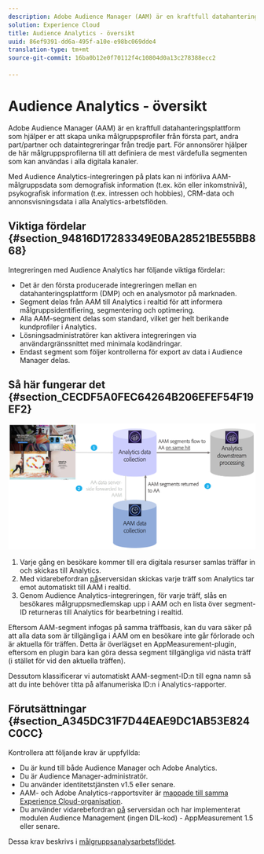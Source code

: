 ```yaml
---
description: Adobe Audience Manager (AAM) är en kraftfull datahanteringsplattform som hjälper er att skapa unika målgruppsprofiler från första part, andra part/partner och dataintegreringar från tredje part. För annonsörer hjälper de här målgruppsprofilerna till att definiera de mest värdefulla segmenten som kan användas i alla digitala kanaler.
solution: Experience Cloud
title: Audience Analytics - översikt
uuid: 86ef9391-dd6a-495f-a10e-e98bc069dde4
translation-type: tm+mt
source-git-commit: 16ba0b12e0f70112f4c10804d0a13c278388ecc2

---
```



# Audience Analytics - översikt

Adobe Audience Manager (AAM) är en kraftfull datahanteringsplattform som hjälper er att skapa unika målgruppsprofiler från första part, andra part/partner och dataintegreringar från tredje part. För annonsörer hjälper de här målgruppsprofilerna till att definiera de mest värdefulla segmenten som kan användas i alla digitala kanaler.

Med Audience Analytics-integreringen på plats kan ni införliva AAM-målgruppsdata som demografisk information (t.ex. kön eller inkomstnivå), psykografisk information (t.ex. intressen och hobbies), CRM-data och annonsvisningsdata i alla Analytics-arbetsflöden.

## Viktiga fördelar {#section_94816D17283349E0BA28521BE55BB868}

Integreringen med Audience Analytics har följande viktiga fördelar:

* Det är den första producerade integreringen mellan en datahanteringsplattform (DMP) och en analysmotor på marknaden.
* Segment delas från AAM till Analytics i realtid för att informera målgruppsidentifiering, segmentering och optimering.
* Alla AAM-segment delas som standard, vilket ger helt berikande kundprofiler i Analytics.
* Lösningsadministratörer kan aktivera integreringen via användargränssnittet med minimala kodändringar.
* Endast segment som följer kontrollerna för export av data i Audience Manager delas.

## Så här fungerar det {#section_CECDF5A0FEC64264B206EFEF54F19EF2}

![](assets/mc-aud-dataflow.png)

1. Varje gång en besökare kommer till era digitala resurser samlas träffar in och skickas till Analytics.
1. Med vidarebefordran [på](/help/admin/admin/c-server-side-forwarding/ssf.md)serversidan skickas varje träff som Analytics tar emot automatiskt till AAM i realtid.
1. Genom Audience Analytics-integreringen, för varje träff, slås en besökares målgruppsmedlemskap upp i AAM och en lista över segment-ID returneras till Analytics för bearbetning i realtid.

Eftersom AAM-segment infogas på samma träffbasis, kan du vara säker på att alla data som är tillgängliga i AAM om en besökare inte går förlorade och är aktuella för träffen. Detta är överlägset en AppMeasurement-plugin, eftersom en plugin bara kan göra dessa segment tillgängliga vid nästa träff (i stället för vid den aktuella träffen).

Dessutom klassificerar vi automatiskt AAM-segment-ID:n till egna namn så att du inte behöver titta på alfanumeriska ID:n i Analytics-rapporter.

## Förutsättningar {#section_A345DC31F7D44EAE9DC1AB53E824C0CC}

Kontrollera att följande krav är uppfyllda:

* Du är kund till både Audience Manager och Adobe Analytics.
* Du är Audience Manager-administratör.
* Du använder identitetstjänsten v1.5 eller senare.
* AAM- och Adobe Analytics-rapportsviter är [mappade till samma Experience Cloud-organisation](https://marketing.adobe.com/resources/help/en_US/mcloud/report-suite-mapping.html).
* Du använder vidarebefordran [på](/help/admin/admin/c-server-side-forwarding/ssf.md) serversidan och har implementerat modulen [](https://marketing.adobe.com/resources/help/en_US/aam/c_profiles_audiences.html) Audience Management (ingen DIL-kod) - AppMeasurement 1.5 eller senare.

Dessa krav beskrivs i [målgruppsanalysarbetsflödet](/help/integrate/c-audience-analytics/c-workflow/audiences-workflow.md).
